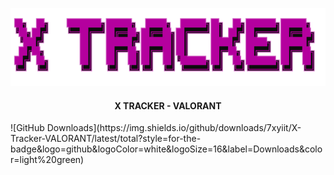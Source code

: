 <p align="center">
    <a href="https://github.com/7xyiit/X-Tracker-VALORANT/">
        <img src="assets/header.png" alt="Logo" width="533" height="125">
    </a>
<h4 align="center"> X TRACKER - VALORANT</h4>
![GitHub Downloads](https://img.shields.io/github/downloads/7xyiit/X-Tracker-VALORANT/latest/total?style=for-the-badge&logo=github&logoColor=white&logoSize=16&label=Downloads&color=light%20green)


